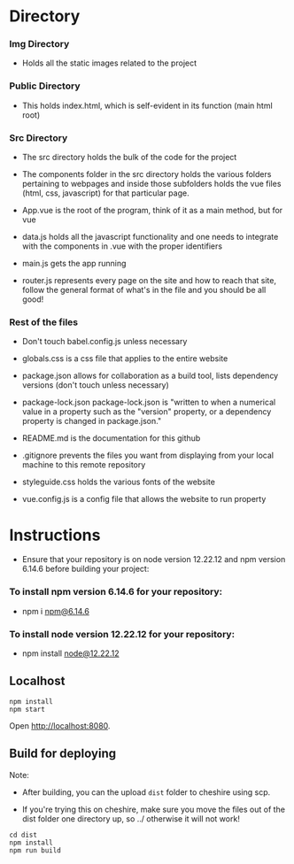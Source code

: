 # Directory

### Img Directory

* Holds all the static images related to the project

### Public Directory

* This holds index.html, which is self-evident in its function (main html root)

### Src Directory

* The src directory holds the bulk of the code for the project


* The components folder in the src directory holds the various folders pertaining to webpages and inside those subfolders holds the vue files (html, css, javascript) for that particular page. 


* App.vue is the root of the program, think of it as a main method, but for vue


* data.js holds all the javascript functionality and one needs to integrate with the components in .vue with the proper identifiers 


* main.js gets the app running


* router.js represents every page on the site and how to reach that site, follow the general format of what's in the file and you should be all good!

### Rest of the files

* Don't touch babel.config.js unless necessary


* globals.css is a css file that applies to the entire website


* package.json allows for collaboration as a build tool, lists dependency versions (don't touch unless necessary)


* package-lock.json package-lock.json is "written to when a numerical value in a property such as the "version" property, or a dependency property is changed in package.json."


* README.md is the documentation for this github

* .gitignore prevents the files you want from displaying from your local machine to this remote repository


* styleguide.css holds the various fonts of the website

* vue.config.js is a config file that allows the website to run property

# Instructions

* Ensure that your repository is on node version 12.22.12 and npm version 6.14.6 before building your project:

### To install npm version 6.14.6 for your repository:
* npm i npm@6.14.6

### To install node version 12.22.12 for your repository:
* npm install node@12.22.12

## Localhost

```
npm install
npm start
```

Open [http://localhost:8080](http://localhost:8080).

## Build for deploying

Note: 
* After building, you can the upload `dist` folder to cheshire using scp.

* If you're trying this on cheshire, make sure you move the files out of the dist folder one directory up, so ../ otherwise it will not work!

```
cd dist
npm install
npm run build
```
